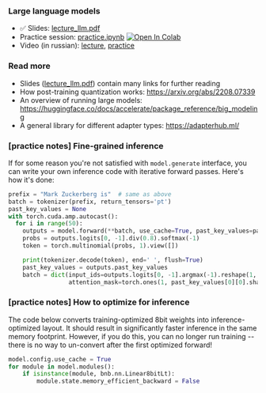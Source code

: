 ### Large language models

- ✅ Slides: [lecture_llm.pdf](./lecture_llm.pdf)
- Practice session: [practice.ipynb](./practice.ipynb) [![Open In Colab](https://colab.research.google.com/assets/colab-badge.svg)](https://colab.research.google.com/github/yandexdataschool/nlp_course/blob/fall22/week08_llm/practice.ipynb)
- Video (in russian): [lecture](https://disk.yandex.ru/i/YCRr1gRuzXpZJA), [practice](https://disk.yandex.ru/i/1HaYtOxWZlHB5g)

### Read more

- Slides ([lecture_llm.pdf](./lecture_llm.pdf)) contain many links for further reading
- How post-training quantization works: <https://arxiv.org/abs/2208.07339>
- An overview of running large models: <https://huggingface.co/docs/accelerate/package_reference/big_modeling>
- A general library for different adapter types: <https://adapterhub.ml/>

### [practice notes] Fine-grained inference

If for some reason you're not satisfied with `model.generate` interface, you can write your own inference code with iterative forward passes. Here's how it's done:

```python
prefix = "Mark Zuckerberg is"  # same as above
batch = tokenizer(prefix, return_tensors='pt')
past_key_values = None
with torch.cuda.amp.autocast():
  for i in range(50):
    outputs = model.forward(**batch, use_cache=True, past_key_values=past_key_values)
    probs = outputs.logits[0, -1].div(0.8).softmax(-1)
    token = torch.multinomial(probs, 1).view([])

    print(tokenizer.decode(token), end=' ', flush=True)
    past_key_values = outputs.past_key_values
    batch = dict(input_ids=outputs.logits[0, -1].argmax(-1).reshape(1, 1),
                 attention_mask=torch.ones(1, past_key_values[0][0].shape[-2] + 1, device='cuda'))
```

### [practice notes] How to optimize for inference

The code below converts training-optimized 8bit weights into inference-optimized layout. It should result in significantly faster inference in the same memory footprint.
However, if you do this, you can no longer run training --
 there is no way to un-convert after the first optimized forward!

```python
model.config.use_cache = True
for module in model.modules():
    if isinstance(module, bnb.nn.Linear8bitLt):
        module.state.memory_efficient_backward = False
```

